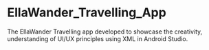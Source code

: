 # EllaWander_Travelling_App
The EllaWander Travelling app developed to showcase the creativity, understanding of UI/UX principles using XML in Android Studio.

